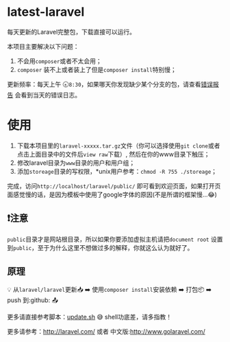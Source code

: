 latest-laravel
==============

每天更新的Laravel完整包，下载直接可以运行。

本项目主要解决以下问题：

1. 不会用`composer`或者不太会用；
2. `composer` 装不上或者装上了但是`composer install`特别慢；

更新频率：每天上午 :clock830:`8:30`，如果哪天你发现缺少某个分支的包，请查看[错误报告](https://github.com/overtrue/latest-laravel/issues) 会看到当天的错误日志。

# 使用
1. 下载本项目里的`laravel-xxxxx.tar.gz`文件（你可以选择使用`git clone`或者点击上面目录中的文件后`view raw`下载）, 然后在你的www目录下触压；
2. 修改laravel目录为`www`目录的用户和用户组；
3. 添加`storeage`目录的写权限，*unix用户参考：`chmod -R 755 ./storeage`；

完成，访问`http://localhost/laravel/public/` 即可看到欢迎页面，如果打开页面感觉慢的话，是因为模板中使用了google字体的原因(不是所谓的框架慢...:joy:)

## :heavy_exclamation_mark:注意
`public`目录才是网站根目录，所以如果你要添加虚拟主机请把`document root` 设置到`public`，至于为什么这里不想做过多的解释，你就这么认为就好了。

## 原理

:bulb: 从`laravel/laravel`更新:inbox_tray: :arrow_right:  使用`composer install`安装依赖 :arrow_right: 打包:package: :arrow_right:  push 到:github: :outbox_tray:

更多请直接参考脚本：[update.sh](https://github.com/overtrue/latest-laravel/blob/master/update.sh) :sweat_smile: shell功底差，请多指教！

更多请参考：http://laravel.com/ 或者 中文版:http://www.golaravel.com/

